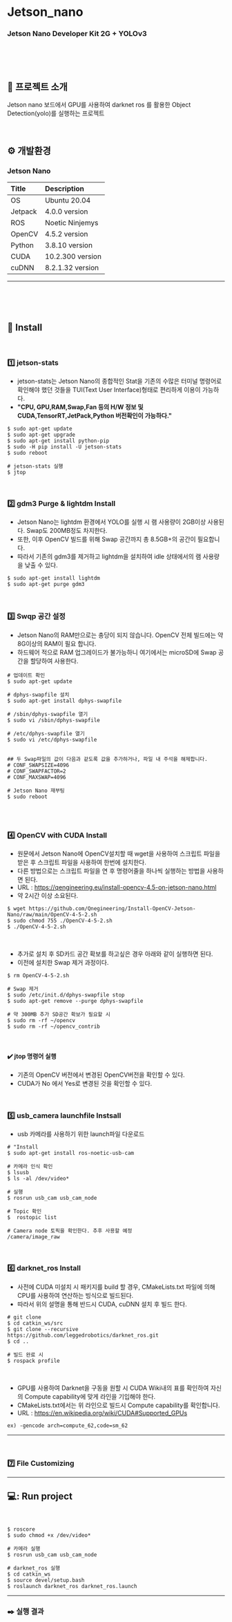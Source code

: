 # Jetson_nano
### Jetson Nano Developer Kit 2G + YOLOv3

<br><br><br>

## :hammer: 프로젝트 소개
Jetson nano 보드에서 GPU를 사용하여 darknet ros 를 활용한 Object Detection(yolo)를 실행하는 프로젝트

<br>


## ⚙️ 개발환경

### Jetson Nano 
|   **Title** |   **Description**   |
|:--------    |       :-------------|
|OS           |Ubuntu 20.04       |
|Jetpack      |4.0.0 version      |
|ROS          |Noetic Ninjemys    |
|OpenCV       |4.5.2 version      |
|Python       |3.8.10 version     |
|CUDA         |10.2.300 version   |
|cuDNN        |8.2.1.32 version   |

---

<br><br><br>


## :pushpin: Install

<br>

### :one: jetson-stats
- jetson-stats는 Jetson Nano의 종합적인 Stat을 기존의 수많은 터미널 명령어로 확인해야 했던 것들을 TUI(Text User Interface)형태로 편리하게 이용이 가능하다.
- **"CPU, GPU,RAM,Swap,Fan 등의 H/W 정보 및 CUDA,TensorRT,JetPack,Python 버전확인이 가능하다."**
```
$ sudo apt-get update
$ sudo apt-get upgrade
$ sudo apt-get install python-pip
$ sudo -H pip install -U jetson-stats
$ sudo reboot

# jetson-stats 실행
$ jtop
```

<br>

### :two: gdm3 Purge & lightdm Install
- Jetson Nano는 lightdm 환경에서 YOLO를 실행 시 램 사용량이 2GB이상 사용된다. Swap도 200MB정도 차지한다. 
- 또한, 이후 OpenCV 빌드를 위해 Swap 공간까지 총 8.5GB+의 공간이 필요합니다. 
- 따라서 기존의 gdm3를 제거하고 lightdm을 설치하여 idle 상태에서의 램 사용량을 낮출 수 있다. 
```
$ sudo apt-get install lightdm
$ sudo apt-get purge gdm3
```

<br>


### 3️⃣ Swqp 공간 설정
- Jetson Nano의 RAM만으로는 충당이 되지 않습니다. OpenCV 전체 빌드에는 약 8G이상의 RAM이 필요 합니다.
- 하드웨어 적으로 RAM 업그레이드가 불가능하니 여기에서는 microSD에 Swap 공간을 할당하여 사용한다.
```
# 업데이트 확인
$ sudo apt-get update

# dphys-swapfile 설치
$ sudo apt-get install dphys-swapfile

# /sbin/dphys-swapfile 열기
$ sudo vi /sbin/dphys-swapfile

# /etc/dphys-swapfile 열기
$ sudo vi /etc/dphys-swapfile


## 두 Swap파일의 값이 다음과 같도록 값을 추가하거나, 파일 내 주석을 해제합니다.
# CONF_SWAPSIZE=4096
# CONF_SWAPFACTOR=2
# CONF_MAXSWAP=4096

# Jetson Nano 재부팅
$ sudo reboot
```

<br><br>

### 4️⃣ OpenCV with CUDA Install
- 원문에서 Jetson Nano에 OpenCV설치할 때 wget을 사용하여 스크립트 파일을 받은 후 스크립트 파일을 사용하여 한번에 설치한다.
- 다른 방법으로는 스크립트 파일을 연 후 명령어줄을 하나씩 실행하는 방법을 사용하면 된다.
- URL : https://qengineering.eu/install-opencv-4.5-on-jetson-nano.html
- 약 2시간 이상 소요된다.
```
$ wget https://github.com/Qnegineering/Install-OpenCV-Jetson-Nano/raw/main/OpenCV-4-5-2.sh
$ sudo chmod 755 ./OpenCV-4-5-2.sh
$ ./OpenCV-4-5-2.sh
```

<br>

- 추가로 설치 후 SD카드 공간 확보를 하고싶은 경우 아래와 같이 실행하면 된다.
- 이전에 설치한 Swap 제거 과정이다.
```
$ rm OpenCV-4-5-2.sh

# Swap 제거
$ sudo /etc/init.d/dphys-swapfile stop
$ sudo apt-get remove --purge dphys-swapfile

# 약 300MB 추가 SD공간 확보가 필요할 시
$ sudo rm -rf ~/opencv
$ sudo rm -rf ~/opencv_contrib
```

<br>

#### ✔️ **jtop 명령어 실행**
- 기존의 OpenCV 버전에서 변경된 OpenCV버전을 확인할 수 있다.
- CUDA가 No 에서 Yes로 변경된 것을 확인할 수 있다.



<br>


### 5️⃣ usb_camera launchfile Instsall
- usb 카메라를 사용하기 위한 launch파일 다운로드

```
# "Install
$ sudo apt-get install ros-noetic-usb-cam

# 카메라 인식 확인
$ lsusb
$ ls -al /dev/video*

# 실행
$ rosrun usb_cam usb_cam_node

# Topic 확인
$  rostopic list

# Camera node 토픽을 확인한다. 추후 사용할 예정
/camera/image_raw
```

<br>

### 6️⃣ darknet_ros Install
- 사전에 CUDA 미설치 시 패키지를 build 할 경우, CMakeLists.txt 파일에 의해 CPU를 사용하여 연산하는 빙식으로 빌드된다.
- 따라서 위의 설명을 통해 반드시 CUDA, cuDNN 설치 후 빌드 한다.
```
# git clone
$ cd catkin_ws/src
$ git clone --recursive https://github.com/leggedrobotics/darknet_ros.git
$ cd ..

# 빌드 완료 시
$ rospack profile
```

<br>


- GPU를 사용하여 Darknet을 구동을 원할 시 CUDA Wiki내의 표를 확인하여 자신의 Compute capability에 맞게 라인을 기입해야 한다.
- CMakeLists.txt에서는 위 라인으로 빌드시  Compute capability를 확인합니다.
- URL : https://en.wikipedia.org/wiki/CUDA#Supported_GPUs
```
ex) -gencode arch=compute_62,code=sm_62
```
---

<br>

### 7️⃣ File Customizing

---

## 💻: Run project

<br>

```
$ roscore
$ sudo chmod +x /dev/video*

# 카메라 실행
$ rosrun usb_cam usb_cam_node

# darknet_ros 실행
$ cd catkin_ws
$ source devel/setup.bash
$ roslaunch darknet_ros darknet_ros.launch
```
---

### ✒️ 실행 결과 






